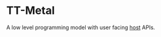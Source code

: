 # TT-Metal

A low level programming model with user facing [host](./api/tt-metalium/host_api.hpp) APIs.
